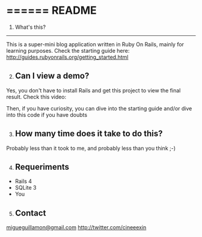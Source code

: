 ======
README
======



1. What's this?
  --------------

This is a super-mini blog application written in Ruby On Rails, mainly for learning purposes. Check the starting guide here: http://guides.rubyonrails.org/getting_started.html

2. Can I view a demo?
   ------------------

Yes, you don't have to install Rails and get this project to view the final result. Check this video:

Then, if you have curiosity, you can dive into the starting guide and/or dive into this code if you have doubts

3. How many time does it take to do this?
   --------------------------------------
  
Probably less than it took to me, and probably less than you think ;-)

4. Requeriments
   -------------
   
 - Rails 4
 - SQLite 3
 - You
 
5. Contact
   -------

migueguillamon@gmail.com
http://twitter.com/cineeexin

